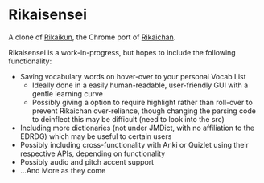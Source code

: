 # Rikaisensei

A clone of [Rikaikun](https://github.com/melink14/rikaikun), the Chrome port of [Rikaichan](http://www.polarcloud.com/rikaichan).

Rikaisensei is a work-in-progress, but hopes to include the following functionality:

* Saving vocabulary words on hover-over to your personal Vocab List
	* Ideally done in a easily human-readable, user-friendly GUI with a gentle learning curve
	* Possibly giving a option to require highlight rather than roll-over to prevent Rikaichan over-reliance, though changing the parsing code to deinflect this may be difficult (need to look into the src)
* Including more dictionaries (not under JMDict, with no affiliation to the EDRDG) which may be useful to certain users
* Possibly including cross-functionality with Anki or Quizlet using their respective APIs, depending on functionality
* Possibly audio and pitch accent support
* ...And More as they come